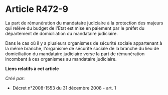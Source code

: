 # Article R472-9

La part de rémunération du mandataire judiciaire à la protection des majeurs qui relève du budget de l'Etat est mise en
paiement par le préfet du département de domiciliation du mandataire judiciaire. 

Dans le cas où il y a plusieurs organismes de sécurité sociale appartenant à la même branche, l'organisme de sécurité sociale
de la branche du lieu de domiciliation du mandataire judiciaire verse la part de rémunération incombant à ces organismes au
mandataire judiciaire.

**Liens relatifs à cet article**

_Créé par_:

  - Décret n°2008-1553 du 31 décembre 2008 - art. 1
